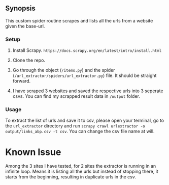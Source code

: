 ## Synopsis

This custom spider routine scrapes and lists all the urls from a website given the base-url.

### Setup

1. Install Scrapy. `https://docs.scrapy.org/en/latest/intro/install.html`

2. Clone the repo.

3. Go through the object (`/items.py`) and the spider (`/url_extractor/spiders/url_extractor.py`) file. It should be straight forward.

4. I have scraped 3 websites and saved the respective urls into 3 seperate csvs. You can find my scrapped result data in `/output` folder.

### Usage

To extract the list of urls and save it to csv, please open your terminal, go to the `url_extractor` directory and run `scrapy crawl urlextractor -o output/links_abp.csv -t csv`. You can change the csv file name at will.

# Known Issue

Among the 3 sites I have tested, for 2 sites the extractor is running in an infinite loop. Means it is listing all the urls but instead of stopping there, it starts from the beginning, resulting in duplicate urls in the csv.
